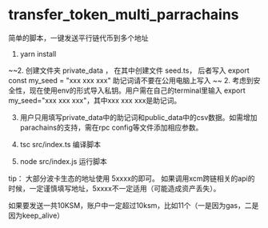 # transfer_token_multi_parrachains
简单的脚本，一键发送平行链代币到多个地址


1. yarn install

~~2. 创建文件夹 private_data ， 在其中创建文件 seed.ts， 后者写入 export const my_seed = "xxx xxx xxx" 助记词请不要在公用电脑上写入 ~~
2. 考虑到安全性，现在使用env的形式导入私钥。用户需在自己的terminal里输入 export my_seed="xxx xxx xxx"，其中xxx xxx xxx是助记词。

3. 用户只用填写private_data中的助记词和public_data中的csv数据。如需增加parachains的支持，需在rpc config等文件添加相应参数。

4. tsc src/index.ts  编译脚本

5. node src/index.js  运行脚本


tip：
大部分波卡生态的地址使用 5xxxx的即可。 如果调用xcm跨链相关的api的时候，一定谨慎填写地址，5xxxx不一定适用（可能造成资产丢失）。

如果要发送一共10KSM，账户中一定超过10ksm，比如11个（一是因为gas，二是因为keep_alive）



